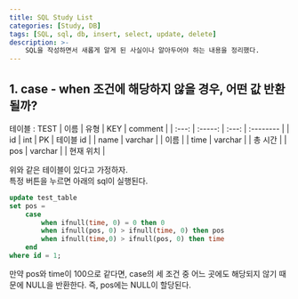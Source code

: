 ```yaml
---
title: SQL Study List
categories: [Study, DB]
tags: [SQL, sql, db, insert, select, update, delete]
description: >-
    SQL을 작성하면서 새롭게 알게 된 사실이나 알아두어야 하는 내용을 정리했다.
---
```



## 1. case - when 조건에 해당하지 않을 경우, 어떤 값 반환될까?

테이블 : TEST
| 이름  |  유형   |  KEY  | comment   |
| :---: | :-----: | :---: | :-------- |
|  id   |   int   |  PK   | 테이블 id |
| name  | varchar |       | 이름      |
| time  | varchar |       | 총 시간   |
|  pos  | varchar |       | 현재 위치 |


위와 같은 테이블이 있다고 가정하자.<br/>
특정 버튼을 누르면 아래의 sql이 실행된다.

```sql
update test_table
set pos =
	case
		when ifnull(time, 0) = 0 then 0
		when ifnull(pos, 0) > ifnull(time, 0) then pos
		when ifnull(time,0) > ifnull(pos, 0) then time
    end
where id = 1;
```

만약 pos와 time이 100으로 같다면, case의 세 조건 중 어느 곳에도 해당되지 않기 때문에 NULL을 반환한다. 즉, pos에는 NULL이 할당된다.


